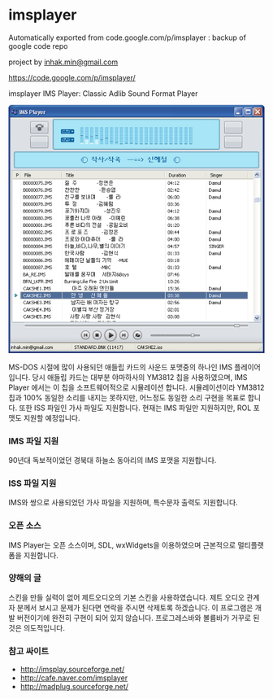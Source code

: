 # imsplayer
Automatically exported from code.google.com/p/imsplayer : backup of google code repo

project by inhak.min@gmail.com

https://code.google.com/p/imsplayer/

imsplayer
IMS Player: Classic Adlib Sound Format Player

![imsplayer](https://raw.githubusercontent.com/sopepos/imsplayer/master/downloads/imsplayer.png)

MS-DOS 시절에 많이 사용되던 애들립 카드의 사운드 포맷중의 하나인 IMS 플레이어입니다.
당시 애들립 카드는 대부분 야마하사의 YM3812 칩을 사용하였으며, IMS Player 에서는 이 칩을 소프트웨어적으로 시뮬레이션 합니다.
시뮬레이션이라 YM3812 칩과 100% 동일한 소리를 내지는 못하지만, 어느정도 동일한 소리 구현을 목표로 합니다.
또한 ISS 파일인 가사 파일도 지원합니다.
현재는 IMS 파일만 지원하지만, ROL 포맷도 지원할 예정입니다.

### IMS 파일 지원
90년대 독보적이었던 경북대 하늘소 동아리의 IMS 포맷을 지원합니다.

### ISS 파일 지원
IMS와 쌍으로 사용되었던 가사 파일을 지원하며, 특수문자 출력도 지원합니다.

### 오픈 소스
IMS Player는 오픈 소스이며, SDL, wxWidgets을 이용하였으며 근본적으로 멀티플랫폼을 지원합니다.

### 양해의 글
스킨을 만들 실력이 없어 제트오디오의 기본 스킨을 사용하였습니다.
제트 오디오 관계자 분께서 보시고 문제가 된다면 연락을 주시면 삭제토록 하겠습니다.
이 프로그램은 개발 버전이기에 완전히 구현이 되어 있지 않습니다.
프로그레스바와 볼륨바가 거꾸로 된것은 의도적입니다.

### 참고 싸이트
* http://imsplay.sourceforge.net/
* http://cafe.naver.com/imsplayer
* http://madplug.sourceforge.net/
